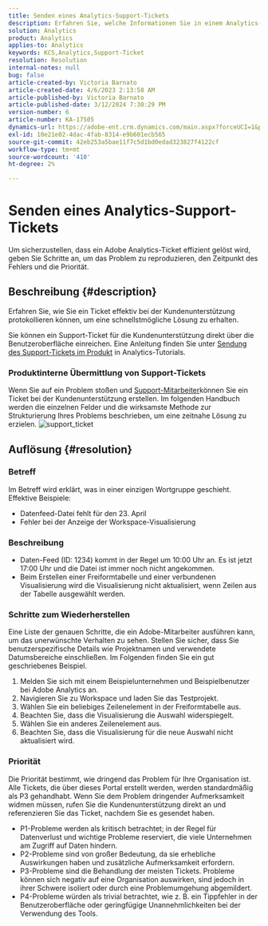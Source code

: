```yaml
---
title: Senden eines Analytics-Support-Tickets
description: Erfahren Sie, welche Informationen Sie in einem Analytics-Support-Ticket für eine effiziente Auflösung bereitstellen können.
solution: Analytics
product: Analytics
applies-to: Analytics
keywords: KCS,Analytics,Support-Ticket
resolution: Resolution
internal-notes: null
bug: false
article-created-by: Victoria Barnato
article-created-date: 4/6/2023 2:13:58 AM
article-published-by: Victoria Barnato
article-published-date: 3/12/2024 7:30:29 PM
version-number: 6
article-number: KA-17505
dynamics-url: https://adobe-ent.crm.dynamics.com/main.aspx?forceUCI=1&pagetype=entityrecord&etn=knowledgearticle&id=648fd6aa-20d4-ed11-a7c7-6045bd006295
exl-id: 10e21e02-4dac-4fab-8314-e9b601ecb565
source-git-commit: 42eb253a5bae11f7c5d1bd0edad323827f4122cf
workflow-type: tm+mt
source-wordcount: '410'
ht-degree: 2%

---
```


# Senden eines Analytics-Support-Tickets


Um sicherzustellen, dass ein Adobe Analytics-Ticket effizient gelöst wird, geben Sie Schritte an, um das Problem zu reproduzieren, den Zeitpunkt des Fehlers und die Priorität.

## Beschreibung {#description}


Erfahren Sie, wie Sie ein Ticket effektiv bei der Kundenunterstützung protokollieren können, um eine schnellstmögliche Lösung zu erhalten.

Sie können ein Support-Ticket für die Kundenunterstützung direkt über die Benutzeroberfläche einreichen. Eine Anleitung finden Sie unter [Sendung des Support-Tickets im Produkt](https://experienceleague.adobe.com/docs/analytics-learn/tutorials/intro-to-analytics/getting-help/in-product-support-ticket-submission.html) in Analytics-Tutorials.

### Produktinterne Übermittlung von Support-Tickets

Wenn Sie auf ein Problem stoßen und [Support-Mitarbeiter](https://helpx.adobe.com/de/experience-cloud/supported-users.html)können Sie ein Ticket bei der Kundenunterstützung erstellen. Im folgenden Handbuch werden die einzelnen Felder und die wirksamste Methode zur Strukturierung Ihres Problems beschrieben, um eine zeitnahe Lösung zu erzielen.
![support_ticket](https://helpx.adobe.com/content/dam/help/en/analytics/kb/submitting-an-analytics-support-ticket/jcr:content/main-pars/image/support_ticket.png "support_ticket")

## Auflösung {#resolution}


### Betreff

Im Betreff wird erklärt, was in einer einzigen Wortgruppe geschieht. Effektive Beispiele:

- Datenfeed-Datei fehlt für den 23. April
- Fehler bei der Anzeige der Workspace-Visualisierung


### Beschreibung

- Daten-Feed (ID: 1234) kommt in der Regel um 10:00 Uhr an. Es ist jetzt 17:00 Uhr und die Datei ist immer noch nicht angekommen.
- Beim Erstellen einer Freiformtabelle und einer verbundenen Visualisierung wird die Visualisierung nicht aktualisiert, wenn Zeilen aus der Tabelle ausgewählt werden.


### Schritte zum Wiederherstellen

Eine Liste der genauen Schritte, die ein Adobe-Mitarbeiter ausführen kann, um das unerwünschte Verhalten zu sehen. Stellen Sie sicher, dass Sie benutzerspezifische Details wie Projektnamen und verwendete Datumsbereiche einschließen. Im Folgenden finden Sie ein gut geschriebenes Beispiel.

1. Melden Sie sich mit einem Beispielunternehmen und Beispielbenutzer bei Adobe Analytics an.
2. Navigieren Sie zu Workspace und laden Sie das Testprojekt.
3. Wählen Sie ein beliebiges Zeilenelement in der Freiformtabelle aus.
4. Beachten Sie, dass die Visualisierung die Auswahl widerspiegelt.
5. Wählen Sie ein anderes Zeilenelement aus.
6. Beachten Sie, dass die Visualisierung für die neue Auswahl nicht aktualisiert wird.


### Priorität

Die Priorität bestimmt, wie dringend das Problem für Ihre Organisation ist. Alle Tickets, die über dieses Portal erstellt werden, werden standardmäßig als P3 gehandhabt. Wenn Sie dem Problem dringender Aufmerksamkeit widmen müssen, rufen Sie die Kundenunterstützung direkt an und referenzieren Sie das Ticket, nachdem Sie es gesendet haben.

- P1-Probleme werden als kritisch betrachtet; in der Regel für Datenverlust und wichtige Probleme reserviert, die viele Unternehmen am Zugriff auf Daten hindern.
- P2-Probleme sind von großer Bedeutung, da sie erhebliche Auswirkungen haben und zusätzliche Aufmerksamkeit erfordern.
- P3-Probleme sind die Behandlung der meisten Tickets. Probleme können sich negativ auf eine Organisation auswirken, sind jedoch in ihrer Schwere isoliert oder durch eine Problemumgehung abgemildert.
- P4-Probleme würden als trivial betrachtet, wie z. B. ein Tippfehler in der Benutzeroberfläche oder geringfügige Unannehmlichkeiten bei der Verwendung des Tools.

<br>
